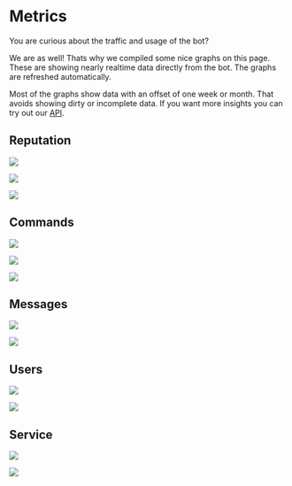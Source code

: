 # Metrics

You are curious about the traffic and usage of the bot?

We are as well! Thats why we compiled some nice graphs on this page. These are showing nearly realtime data directly 
from the bot. The graphs are refreshed automatically.

Most of the graphs show data with an offset of one week or month. That avoids showing dirty or incomplete data. If you 
want more insights you can try out our [API](https://repbot.chojo.de/docs).

## Reputation

![](https://repbot.chojo.de/v1/metrics/reputation/count/month/1/24)

![](https://repbot.chojo.de/v1/metrics/reputation/total/month/1/24)

![](https://repbot.chojo.de/v1/metrics/reputation/dow/month/1)

## Commands

![](https://repbot.chojo.de/v1/metrics/commands/count/week/1/52)

![](https://repbot.chojo.de/v1/metrics/commands/usage/week/1)

![](https://repbot.chojo.de/v1/metrics/commands/usage/month/1)

## Messages

![](https://repbot.chojo.de/v1/metrics/messages/count/week/1/52)

![](https://repbot.chojo.de/v1/metrics/messages/total/week/1/52)

## Users

![](https://repbot.chojo.de/v1/metrics/users/active/week/1/52)

![](https://repbot.chojo.de/v1/metrics/users/active/month/1/24)

## Service

![](https://repbot.chojo.de/v1/metrics/service/count/hour/0/120)

![](https://repbot.chojo.de/v1/metrics/service/count/week/0/104)
